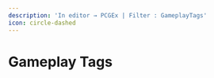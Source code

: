 ```yaml
---
description: 'In editor → PCGEx | Filter : GameplayTags'
icon: circle-dashed
---
```


# Gameplay Tags

